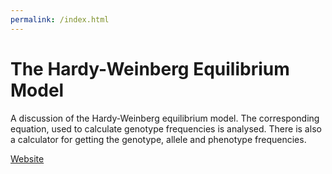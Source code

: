 ```yaml
---
permalink: /index.html
---
```


# The Hardy-Weinberg Equilibrium Model
A discussion of the Hardy-Weinberg equilibrium model. The corresponding equation, used to calculate genotype frequencies is analysed. There is also a calculator for getting the genotype, allele and phenotype frequencies.

[Website](https://chrisnajman.github.io/hardy-weinberg-equilibrium-model/)

